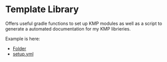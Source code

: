 # Template Library

Offers useful gradle functions to set up KMP modules as well as a script to generate a automated documentation for my KMP librieries.

Example is here:

* [Folder](https://github.com/MFlisar/KotPreferences/tree/main/documentation)
* [setup.yml](https://github.com/MFlisar/KotPreferences/blob/main/documentation/setup.yml)